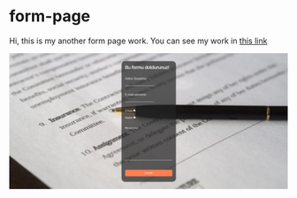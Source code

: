 # form-page

Hi, this is my another form page work. You can see my work in [this link](https://yusufgozukara.github.io/form-page/)

![i](intro.jpg)
